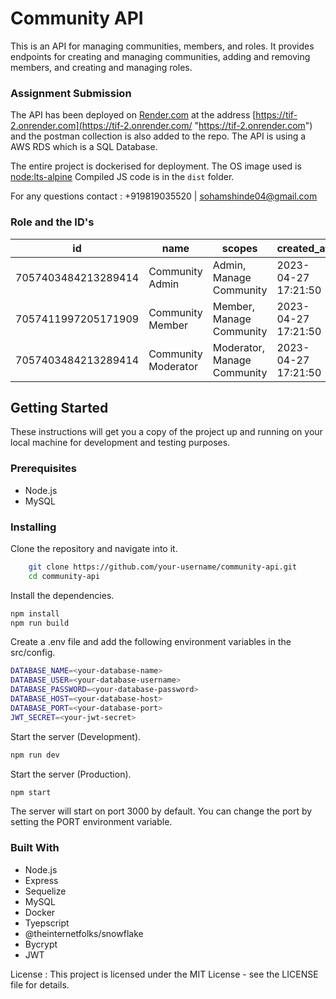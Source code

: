 
# Community API
This is an API for managing communities, members, and roles. It provides endpoints for creating and managing communities, adding and removing members, and creating and managing roles.

### Assignment Submission
The API has been deployed on [Render.com](https://render.com/ "Render.com") at the address [https://tif-2.onrender.com](https://tif-2.onrender.com/ "https://tif-2.onrender.com")  and the postman collection is also added to the repo. The API is using a AWS RDS which is a SQL Database. 

The entire project is dockerised for deployment. The OS image used is [node:lts-alpine](https://hub.docker.com/_/node)
Compiled JS code is in the `dist` folder.

For any questions contact : +919819035520 | sohamshinde04@gmail.com

### Role and the ID's
| id|name|scopes|created_at|updated_at
|--|--|--|--|--|
|  7057403484213289414| Community Admin |Admin, Manage Community  | 2023-04-27 17:21:50 | 2023-04-27 17:21:50 |
|  7057411997205171909| Community Member|Member, Manage Community  | 2023-04-27 17:21:50 | 2023-04-27 17:21:50 |
|  7057403484213289414| Community Moderator|Moderator, Manage Community  | 2023-04-27 17:21:50 | 2023-04-27 17:21:50 |


## Getting Started
These instructions will get you a copy of the project up and running on your local machine for development and testing purposes.

### Prerequisites
- Node.js
- MySQL
### Installing
Clone the repository and navigate into it.

```bash
    git clone https://github.com/your-username/community-api.git
    cd community-api
```
Install the dependencies.
```bash
npm install
npm run build
```
Create a .env file and add the following environment variables in the src/config.
```bash
DATABASE_NAME=<your-database-name>
DATABASE_USER=<your-database-username>
DATABASE_PASSWORD=<your-database-password>
DATABASE_HOST=<your-database-host>
DATABASE_PORT=<your-database-port>
JWT_SECRET=<your-jwt-secret>
```
Start the server (Development).
```bash
npm run dev
```

Start the server (Production).
```bash
npm start
```
The server will start on port 3000 by default. You can change the port by setting the PORT environment variable.

### Built With
- Node.js
- Express
- Sequelize
- MySQL
- Docker
- Tyepscript
- @theinternetfolks/snowflake
- Bycrypt
- JWT

License : 
This project is licensed under the MIT License - see the LICENSE file for details.

